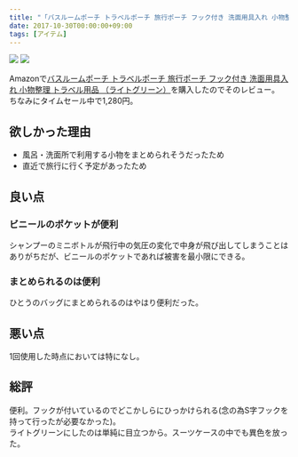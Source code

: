 ```yaml
---
title: "「バスルームポーチ トラベルポーチ 旅行ポーチ フック付き 洗面用具入れ 小物整理 トラベル用品 （ライトグリーン）: シューズ＆バッグ」をAmazonで購入した"
date: 2017-10-30T00:00:00+09:00
tags: [アイテム]
---
```


[![](https://ws-fe.amazon-adsystem.com/widgets/q?_encoding=UTF8&MarketPlace=JP&ASIN=B01EC5QMZA&ServiceVersion=20070822&ID=AsinImage&WS=1&Format=_SL600_&tag=tekiomomono-22)](https://www.amazon.co.jp/gp/product/B01EC5QMZA/ref=as_li_tl?ie=UTF8&camp=247&creative=1211&creativeASIN=B01EC5QMZA&linkCode=as2&tag=tekiomomono-22&linkId=4e67ea2e9450023aa610dedb8a3fc115)
![](https://ir-jp.amazon-adsystem.com/e/ir?t=tekiomomono-22&l=am2&o=9&a=B01EC5QMZA)

Amazonで[バスルームポーチ トラベルポーチ 旅行ポーチ フック付き 洗面用具入れ 小物整理 トラベル用品 （ライトグリーン）](https://www.amazon.co.jp/gp/product/B01EC5QMZA/ref=as_li_tl?ie=UTF8&camp=247&creative=1211&creativeASIN=B01EC5QMZA&linkCode=as2&tag=tekiomomono-22&linkId=4e67ea2e9450023aa610dedb8a3fc115)を購入したのでそのレビュー。
ちなみにタイムセール中で1,280円。

## 欲しかった理由
* 風呂・洗面所で利用する小物をまとめられそうだったため
* 直近で旅行に行く予定があったため

## 良い点
### ビニールのポケットが便利
シャンプーのミニボトルが飛行中の気圧の変化で中身が飛び出してしまうことはありがちだが、ビニールのポケットであれば被害を最小限にできる。

### まとめられるのは便利
ひとうのバッグにまとめられるのはやはり便利だった。

## 悪い点
1回使用した時点においては特になし。

## 総評
便利。フックが付いているのでどこかしらにひっかけられる(念の為S字フックを持って行ったが必要なかった)。  
ライトグリーンにしたのは単純に目立つから。スーツケースの中でも異色を放った。
